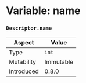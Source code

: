 
# Variable: name
### `Descriptor.name`

| Aspect | Value |
| --- | --- |
| Type | `int` |
| Mutability | Immutable |
| Introduced | 0.8.0 |


